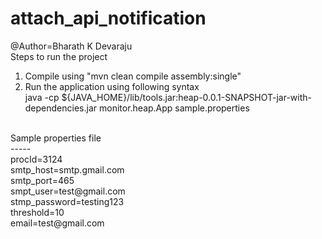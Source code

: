 # attach_api_notification
@Author=Bharath K Devaraju<br/>
Steps to run the project<br/>
1. Compile using "mvn clean compile assembly:single"<br/>
2. Run the application using following syntax<br/>
java -cp ${JAVA_HOME}/lib/tools.jar:heap-0.0.1-SNAPSHOT-jar-with-dependencies.jar monitor.heap.App sample.properties <br/>
<br/>
Sample properties file<br/>
-----<br/>
procId=3124<br/>
smtp_host=smtp.gmail.com<br/>
smtp_port=465<br/>
smpt_user=test@gmail.com<br/>
stmp_password=testing123<br/>
threshold=10<br/>
email=test@gmail.com<br/>

